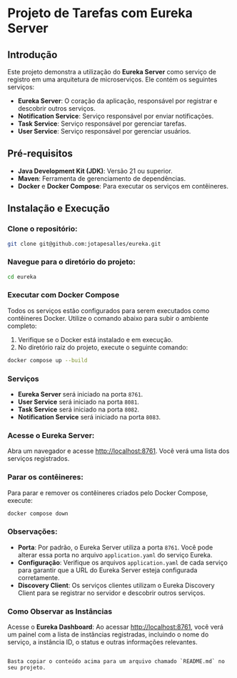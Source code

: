 # Projeto de Tarefas com Eureka Server

## Introdução

Este projeto demonstra a utilização do **Eureka Server** como serviço de registro em uma arquitetura de microserviços. Ele contém os seguintes serviços:

- **Eureka Server**: O coração da aplicação, responsável por registrar e descobrir outros serviços.
- **Notification Service**: Serviço responsável por enviar notificações.
- **Task Service**: Serviço responsável por gerenciar tarefas.
- **User Service**: Serviço responsável por gerenciar usuários.

## Pré-requisitos

- **Java Development Kit (JDK)**: Versão 21 ou superior.
- **Maven**: Ferramenta de gerenciamento de dependências.
- **Docker** e **Docker Compose**: Para executar os serviços em contêineres.

## Instalação e Execução

### Clone o repositório:

```bash
git clone git@github.com:jotapesalles/eureka.git
```

### Navegue para o diretório do projeto:

```bash
cd eureka
```

### Executar com Docker Compose

Todos os serviços estão configurados para serem executados como contêineres Docker. Utilize o comando abaixo para subir o ambiente completo:

1. Verifique se o Docker está instalado e em execução.
2. No diretório raiz do projeto, execute o seguinte comando:

```bash
docker compose up --build
```

### Serviços

- **Eureka Server** será iniciado na porta `8761`.
- **User Service** será iniciado na porta `8081`.
- **Task Service** será iniciado na porta `8082`.
- **Notification Service** será iniciado na porta `8083`.

### Acesse o Eureka Server:

Abra um navegador e acesse [http://localhost:8761](http://localhost:8761). Você verá uma lista dos serviços registrados.

### Parar os contêineres:

Para parar e remover os contêineres criados pelo Docker Compose, execute:

```bash
docker compose down
```

### Observações:

- **Porta**: Por padrão, o Eureka Server utiliza a porta `8761`. Você pode alterar essa porta no arquivo `application.yaml` do serviço Eureka.
- **Configuração**: Verifique os arquivos `application.yaml` de cada serviço para garantir que a URL do Eureka Server esteja configurada corretamente.
- **Discovery Client**: Os serviços clientes utilizam o Eureka Discovery Client para se registrar no servidor e descobrir outros serviços.

### Como Observar as Instâncias

Acesse o **Eureka Dashboard**: Ao acessar [http://localhost:8761](http://localhost:8761), você verá um painel com a lista de instâncias registradas, incluindo o nome do serviço, a instância ID, o status e outras informações relevantes.
```

Basta copiar o conteúdo acima para um arquivo chamado `README.md` no seu projeto.
